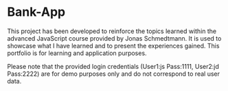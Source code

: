 # Bank-App    

This project has been developed to reinforce the topics learned within the advanced JavaScript course provided by Jonas Schmedtmann. It is used to showcase what I have learned and to present the experiences gained. This portfolio is for learning and application purposes.

Please note that the provided login credentials (User1:js Pass:1111, User2:jd Pass:2222) are for demo purposes only and do not correspond to real user data.
                              

